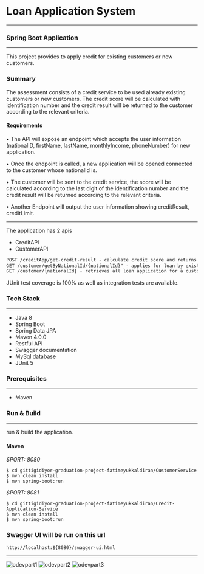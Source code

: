 # Loan Application System
___
### Spring Boot Application

---
This project provides to apply credit for existing customers or new customers.

### Summary
The assessment consists of a credit service to be used already existing customers or new customers.
The credit score will be calculated with identification number and the credit result will be returned to the customer according to the relevant criteria.

#### Requirements

•  The API will expose an endpoint which accepts the user information (nationalID, firstName, lastName, monthlyIncome, phoneNumber) for new application.

• Once the endpoint is called, a new application will be opened connected to the customer whose nationalId is.

• The customer will be sent to the credit service, the score will be calculated according to the last digit of the identification number and the credit result will be returned according to the relevant criteria.

• Another Endpoint will output the user information showing creditResult, creditLimit.
___
The application has 2 apis
* CreditAPI
* CustomerAPI

```html
POST /creditApp/get-credit-result - calculate credit score and returns credit result.
GET /customer/getByNationalId/{nationalId}" - applies for loan by existing customer.
GET /customer/{nationalId} - retrieves all loan application for a customer.
```

JUnit test coverage is 100% as well as integration tests are available.


### Tech Stack

---
- Java 8
- Spring Boot
- Spring Data JPA
- Maven 4.0.0
- Restful API
- Swagger documentation
- MySql database
- JUnit 5


### Prerequisites

---
- Maven


### Run & Build

---
run & build the application.

#### Maven

*$PORT: 8080*
```ssh
$ cd gittigidiyor-graduation-project-fatimeyukkaldiran/CustomerService
$ mvn clean install
$ mvn spring-boot:run
```
*$PORT: 8081*
```ssh
$ cd gittigidiyor-graduation-project-fatimeyukkaldiran/Credit-Application-Service
$ mvn clean install
$ mvn spring-boot:run
```

### Swagger UI will be run on this url
`http://localhost:${8080}/swagger-ui.html`

---
![odevpart1](C:\Users\pc\Desktop\graduation\gittigidiyor-graduation-project-fatimeyukkaldiran\swagger-http-requests\apply-loan.JPG)
![odevpart2](C:\Users\pc\Desktop\graduation\gittigidiyor-graduation-project-fatimeyukkaldiran\swagger-http-requests\customer.JPG)
![odevpart3](C:\Users\pc\Desktop\graduation\gittigidiyor-graduation-project-fatimeyukkaldiran\swagger-http-requests\error.JPG)
